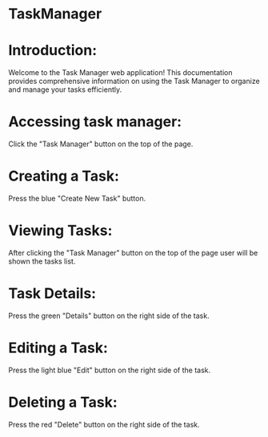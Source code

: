 # TaskManager
# Introduction:
Welcome to the Task Manager web application! This documentation provides comprehensive information on using the Task Manager to organize and manage your tasks efficiently.

# Accessing task manager:
Click the "Task Manager" button on the top of the page.

# Creating a Task:
Press the blue "Create New Task" button.

# Viewing Tasks:
After clicking the "Task Manager" button on the top of the page user will be shown the tasks list.

# Task Details:
Press the green "Details" button on the right side of the task.

# Editing a Task:
Press the light blue "Edit" button on the right side of the task.

# Deleting a Task:
Press the red "Delete" button on the right side of the task.
